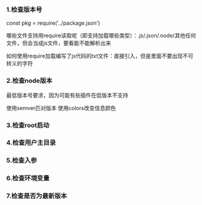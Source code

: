 ### 1.检查版本号
const pkg = require('../package.json')

哪些文件支持用require读取呢（即支持加载哪些类型）：.js/.json/.node/其他任何文件，但会当成js文件，要看能不能解析出来

如何使用require加载编写了js代码的txt文件：直接引入，但是里面不要出现不可转义的字符

### 2.检查node版本
最低版本号要求，因为可能有些插件在低版本不支持

使用semver匹对版本
使用colors改变信息颜色

### 3.检查root启动

### 4.检查用户主目录

### 5.检查入参

### 6.检查环境变量

### 7.检查是否为最新版本
